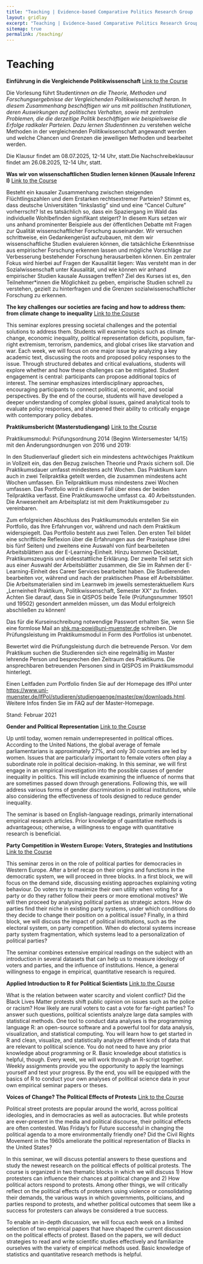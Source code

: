 ```yaml
---
title: "Teaching | Evidence-based Comparative Politics Research Group | University of Münster and Aarhus University"
layout: gridlay
excerpt: "Teaching | Evidence-based Comparative Politics Research Group | University of Münster and Aarhus University"
sitemap: true
permalink: /teaching/
---
```


# Teaching

**Einführung in die Vergleichende Politikwissenschaft**
[Link to the Course](https://studium.uni-muenster.de/qisserver/rds?state=verpublish&status=init&vmfile=no&moduleCall=webInfo&publishConfFile=webInfo&publishSubDir=veranstaltung&veranstaltung.veranstid=https://studium.uni-muenster.de/qisserver/rds?state=verpublish&status=init&vmfile=no&moduleCall=webInfo&publishConfFile=webInfo&publishSubDir=veranstaltung&veranstaltung.veranstid=431905)

Die Vorlesung führt Student*innen an die Theorie, Methoden und Forschungsergebnisse der Vergleichenden Politikwissenschaft heran. In diesem Zusammenhang beschäftigen wir uns mit politischen Institutionen, deren Auswirkungen auf politisches Verhalten, sowie mit zentralen Problemen, die die derzeitige Politik beschäftigen wie beispielsweise die Erfolge radikaler Parteien. Dazu lernen Student*innen zu verstehen welche Methoden in der vergleichenden Politikwissenschaft angewandt werden und welche Chancen und Grenzen die jeweiligen Methoden und bearbeitet werden.

 

 

Die Klausur findet am 08.07.2025, 12-14 Uhr, statt.Die Nachschreibeklausur findet am 26.08.2025, 12-14 Uhr, statt. 

**Was wir von wissenschaftlichen Studien lernen können (Kausale Inferenz I)**
[Link to the Course](https://studium.uni-muenster.de/qisserver/rds?state=verpublish&status=init&vmfile=no&moduleCall=webInfo&publishConfFile=webInfo&publishSubDir=veranstaltung&veranstaltung.veranstid=https://studium.uni-muenster.de/qisserver/rds?state=verpublish&status=init&vmfile=no&moduleCall=webInfo&publishConfFile=webInfo&publishSubDir=veranstaltung&veranstaltung.veranstid=431918)

Besteht ein kausaler Zusammenhang zwischen steigenden Flüchtlingszahlen und dem Erstarken rechtsextremer Parteien? Stimmt es, dass deutsche Universitäten “linkslastig” sind und eine “Cancel Culture” vorherrscht? Ist es tatsächlich so, dass ein Spaziergang im Wald das individuelle Wohlbefinden signifikant steigert? In diesem Kurs setzen wir uns anhand prominenter Beispiele aus der öffentlichen Debatte mit Fragen zur Qualität wissenschaftlicher Forschung auseinander. Wir versuchen schrittweise, ein Gedankengerüst aufzubauen, mit dem wir wissenschaftliche Studien evaluieren können, die tatsächliche Erkenntnisse aus empirischer Forschung erkennen lassen und mögliche Vorschläge zur Verbesserung bestehender Forschung herausarbeiten können. Ein zentraler Fokus wird hierbei auf Fragen der Kausalität liegen: Was versteht man in der Sozialwissenschaft unter Kausalität, und wie können wir anhand empirischer Studien kausale Aussagen treffen? Ziel des Kurses ist es, den Teilnehmer*innen die Möglichkeit zu geben, empirische Studien schnell zu verstehen, gezielt zu hinterfragen und die Grenzen sozialwissenschaftlicher Forschung zu erkennen.

**The key challenges our societies are facing and how to address them: from climate change to inequality**
[Link to the Course](https://studium.uni-muenster.de/qisserver/rds?state=verpublish&status=init&vmfile=no&moduleCall=webInfo&publishConfFile=webInfo&publishSubDir=veranstaltung&veranstaltung.veranstid=https://studium.uni-muenster.de/qisserver/rds?state=verpublish&status=init&vmfile=no&moduleCall=webInfo&publishConfFile=webInfo&publishSubDir=veranstaltung&veranstaltung.veranstid=431932)

This seminar explores pressing societal challenges and the potential solutions to address them. Students will examine topics such as climate change, economic inequality, political representation deficits, populism, far-right extremism, terrorism, pandemics, and global crises like starvation and war. Each week, we will focus on one major issue by analyzing a key academic text, discussing the roots and proposed policy responses to the issue. Through structured debates and critical evaluations, students will explore whether and how these challenges can be mitigated. Student engagement is central: participants can propose additional topics of interest. The seminar emphasizes interdisciplinary approaches, encouraging participants to connect political, economic, and social perspectives. By the end of the course, students will have developed a deeper understanding of complex global issues, gained analytical tools to evaluate policy responses, and sharpened their ability to critically engage with contemporary policy debates.

**Praktikumsbericht (Masterstudiengang)**
[Link to the Course](https://studium.uni-muenster.de/qisserver/rds?state=verpublish&status=init&vmfile=no&moduleCall=webInfo&publishConfFile=webInfo&publishSubDir=veranstaltung&veranstaltung.veranstid=https://studium.uni-muenster.de/qisserver/rds?state=verpublish&status=init&vmfile=no&moduleCall=webInfo&publishConfFile=webInfo&publishSubDir=veranstaltung&veranstaltung.veranstid=431934)

Praktikumsmodul: Prüfungsordnung 2014 (Beginn Wintersemester 14/15) mit den Änderungsordnungen von 2016 und 2019:

 

In den Studienverlauf gliedert sich ein mindestens achtwöchiges Praktikum in Vollzeit ein, das den Bezug zwischen Theorie und Praxis sichern soll. Die Praktikumsdauer umfasst mindestens acht Wochen. Das Praktikum kann auch in zwei Teilpraktika geteilt werden, die zusammen mindestens acht Wochen umfassen. Ein Teilpraktikum muss mindestens zwei Wochen umfassen. Das Portfolio wird in diesem Fall über eines der beiden Teilpraktika verfasst. Eine Praktikumswoche umfasst ca. 40 Arbeitsstunden. Die Anwesenheit am Arbeitsplatz ist mit dem Praktikumsgeber zu vereinbaren.

 

Zum erfolgreichen Abschluss des Praktikumsmoduls erstellen Sie ein Portfolio, das Ihre Erfahrungen vor, während und nach dem Praktikum widerspiegelt. Das Portfolio besteht aus zwei Teilen. Den ersten Teil bildet eine schriftliche Reflexion über die Erfahrungen aus der Praxisphase (drei bis fünf Seiten) und zweitens eine Auswahl von fünf bearbeiteten Arbeitsblättern aus der E-Learning-Einheit. Hinzu kommen Deckblatt, Praktikumszeugnis und eidesstattliche Erklärung. Der zweite Teil setzt sich aus einer Auswahl der Arbeitsblätter zusammen, die Sie im Rahmen der E-Learning-Einheit des Career Services bearbeitet haben. Die Studierenden bearbeiten vor, während und nach der praktischen Phase elf Arbeitsblätter. Die Arbeitsmaterialien sind im Learnweb im jeweils semesteraktuellem Kurs „Lerneinheit Praktikum, Politikwissenschaft, Semester XX“ zu finden. Achten Sie darauf, dass Sie in QISPOS beide Teile (Prüfungsnummer 19501 und 19502) gesondert anmelden müssen, um das Modul erfolgreich abschließen zu können!

 

Das für die Kurseinschreibung notwendige Passwort erhalten Sie, wenn Sie eine formlose Mail an shk.ma-powi@uni-muenster.de schreiben. Die Prüfungsleistung im Praktikumsmodul in Form des Portfolios ist unbenotet.

 

Bewertet wird die Prüfungsleistung durch die betreuende Person. Vor dem Praktikum suchen die Studierenden sich eine regelmäßig im Master lehrende Person und besprechen den Zeitraum des Praktikums. Die ansprechbaren betreuenden Personen sind in QISPOS im Praktikumsmodul hinterlegt.

 

Einen Leitfaden zum Portfolio finden Sie auf der Homepage des IfPol unter https://www.uni-muenster.de/IfPol/studieren/studiengaenge/master/pw/downloads.html. Weitere Infos finden Sie im FAQ auf der Master-Homepage.

 

Stand: Februar 2021

**Gender and Political Representation**
[Link to the Course](https://studium.uni-muenster.de/qisserver/rds?state=verpublish&status=init&vmfile=no&moduleCall=webInfo&publishConfFile=webInfo&publishSubDir=veranstaltung&veranstaltung.veranstid=https://studium.uni-muenster.de/qisserver/rds?state=verpublish&status=init&vmfile=no&moduleCall=webInfo&publishConfFile=webInfo&publishSubDir=veranstaltung&veranstaltung.veranstid=435294)

Up until today, women remain underrepresented in political offices. According to the United Nations, the global average of female parliamentarians is approximately 27%, and only 30 countries are led by women. Issues that are particularly important to female voters often play a subordinate role in political decision-making. In this seminar, we will first engage in an empirical investigation into the possible causes of gender inequality in politics. This will include examining the influence of norms that are sometimes passed down through generations. Following this, we will address various forms of gender discrimination in political institutions, while also considering the effectiveness of tools designed to reduce gender inequality.

 

The seminar is based on English-language readings, primarily international empirical research articles. Prior knowledge of quantitative methods is advantageous; otherwise, a willingness to engage with quantitative research is beneficial.

**Party Competition in Western Europe: Voters, Strategies and Institutions**
[Link to the Course](https://studium.uni-muenster.de/qisserver/rds?state=verpublish&status=init&vmfile=no&moduleCall=webInfo&publishConfFile=webInfo&publishSubDir=veranstaltung&veranstaltung.veranstid=https://studium.uni-muenster.de/qisserver/rds?state=verpublish&status=init&vmfile=no&moduleCall=webInfo&publishConfFile=webInfo&publishSubDir=veranstaltung&veranstaltung.veranstid=435297)

This seminar zeros in on the role of political parties for democracies in Western Europe. After a brief recap on their origins and functions in the democratic system, we will proceed in three blocks. In a first block, we will focus on the demand side, discussing existing approaches explaining voting behaviour. Do voters try to maximize their own utility when voting for a party or do they rather follow their peers or more emotional motives? We will then proceed by analysing political parties as strategic actors. How do parties find their niche in existing party systems, under which conditions do they decide to change their position on a political issue? Finally, in a third block, we will discuss the impact of political institutions, such as the electoral system, on party competition. When do electoral systems increase party system fragmentation, which systems lead to a personalization of political parties?

 

The seminar combines extensive empirical readings on the subject with an introduction in several datasets that can help us to measure ideology of voters and parties, and the influence of institutions. Hence, a general willingness to engage in empirical, quantitative research is required.

**Applied Introduction to R for Political Scientists**
[Link to the Course](https://studium.uni-muenster.de/qisserver/rds?state=verpublish&status=init&vmfile=no&moduleCall=webInfo&publishConfFile=webInfo&publishSubDir=veranstaltung&veranstaltung.veranstid=https://studium.uni-muenster.de/qisserver/rds?state=verpublish&status=init&vmfile=no&moduleCall=webInfo&publishConfFile=webInfo&publishSubDir=veranstaltung&veranstaltung.veranstid=435293)

What is the relation between water scarcity and violent conflict? Did the Black Lives Matter protests shift public opinion on issues such as the police or racism? How likely are rural voters to cast a vote for far-right parties? To answer such questions, political scientists analyze large data samples with statistical methods. One tool to conduct data analyses is the programming language R: an open-source software and a powerful tool for data analysis, visualization, and statistical computing. You will learn how to get started in R and clean, visualize, and statistically analyze different kinds of data that are relevant to political science. You do not need to have any prior knowledge about programming or R. Basic knowledge about statistics is helpful, though. Every week, we will work through an R-script together. Weekly assignments provide you the opportunity to apply the learnings yourself and test your progress. By the end, you will be equipped with the basics of R to conduct your own analyses of political science data in your own empirical seminar papers or theses.

 

**Voices of Change? The Political Effects of Protests**
[Link to the Course](https://studium.uni-muenster.de/qisserver/rds?state=verpublish&status=init&vmfile=no&moduleCall=webInfo&publishConfFile=webInfo&publishSubDir=veranstaltung&veranstaltung.veranstid=https://studium.uni-muenster.de/qisserver/rds?state=verpublish&status=init&vmfile=no&moduleCall=webInfo&publishConfFile=webInfo&publishSubDir=veranstaltung&veranstaltung.veranstid=435296)

Political street protests are popular around the world, across political ideologies, and in democracies as well as autocracies. But while protests are ever-present in the media and political discourse, their political effects are often contested. Was Friday’s for Future successful in changing the political agenda to a more environmentally friendly one? Did the Civil Rights Movement in the 1960s ameliorate the political representation of Blacks in the United States?

 

In this seminar, we will discuss potential answers to these questions and study the newest research on the political effects of political protests. The course is organized in two thematic blocks in which we will discuss 1) How protesters can influence their chances at political change and 2) How political actors respond to protests. Among other things, we will critically reflect on the political effects of protesters using violence or consolidating their demands, the various ways in which governments, politicians, and parties respond to protests, and whether political outcomes that seem like a success for protesters can always be considered a true success.

 

To enable an in-depth discussion, we will focus each week on a limited selection of two empirical papers that have shaped the current discussion on the political effects of protest. Based on the papers, we will deduct strategies to read and write scientific studies effectively and familiarize ourselves with the variety of empirical methods used. Basic knowledge of statistics and quantitative research methods is helpful.


